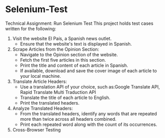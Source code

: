 # Selenium-Test
Technical Assignment: Run Selenium Test 
This project holds test cases written for the following:
1. Visit the website El País, a Spanish news outlet.
    - Ensure that the website's text is displayed in Spanish.
2. Scrape Articles from the Opinion Section:
    - Navigate to the Opinion section of the website.
    - Fetch the first five articles in this section.
    - Print the title and content of each article in Spanish.
    - If available, download and save the cover image of each article to your local machine.
3. Translate Article Headers:
    - Use a translation API of your choice, such as:Google Translate API, Rapid Translate Multi Traduction API
    - Translate the title of each article to English.
    - Print the translated headers.
4. Analyze Translated Headers:
    - From the translated headers, identify any words that are repeated more than twice across all headers combined.
    - Print each repeated word along with the count of its occurrences.
5. Cross-Browser Testing
